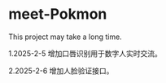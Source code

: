 # meet-Pokmon
This project may take a long time.

 1.2025-2-5 增加口唇识别用于数字人实时交流。

2.2025-2-6 增加人脸验证接口。
